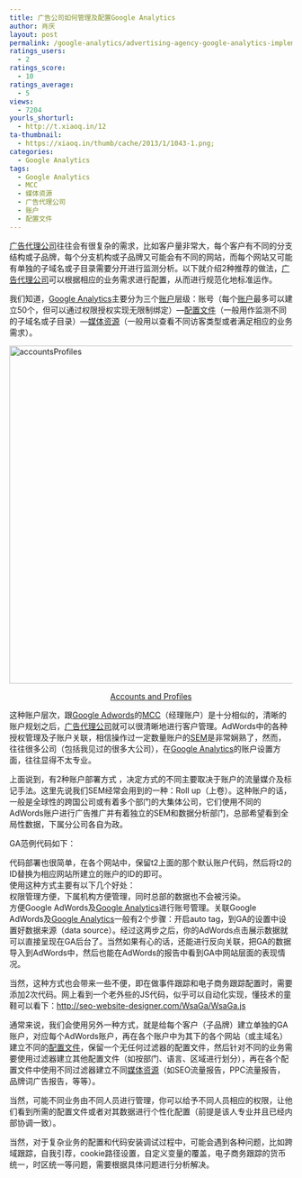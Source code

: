 ```yaml
---
title: 广告公司如何管理及配置Google Analytics
author: 肖庆
layout: post
permalink: /google-analytics/advertising-agency-google-analytics-implementation/
ratings_users:
  - 2
ratings_score:
  - 10
ratings_average:
  - 5
views:
  - 7204
yourls_shorturl:
  - http://t.xiaoq.in/12
ta-thumbnail:
  - https://xiaoq.in/thumb/cache/2013/1/1043-1.png;
categories:
  - Google Analytics
tags:
  - Google Analytics
  - MCC
  - 媒体资源
  - 广告代理公司
  - 账户
  - 配置文件
---
```

<span class='wp_keywordlink_affiliate'><a href="https://xiaoq.in/tag/%e5%b9%bf%e5%91%8a%e4%bb%a3%e7%90%86%e5%85%ac%e5%8f%b8/" title="查看广告代理公司中的全部文章" target="_blank">广告代理公司</a></span>往往会有很复杂的需求，比如客户量非常大，每个客户有不同的分支结构或子品牌，每个分支机构或子品牌又可能会有不同的网站，而每个网站又可能有单独的子域名或子目录需要分开进行监测分析。以下就介绍2种推荐的做法，<span class='wp_keywordlink_affiliate'><a href="https://xiaoq.in/tag/%e5%b9%bf%e5%91%8a%e4%bb%a3%e7%90%86%e5%85%ac%e5%8f%b8/" title="查看广告代理公司中的全部文章" target="_blank">广告代理公司</a></span>可以根据相应的业务需求进行配置，从而进行规范化地标准运作。

我们知道，<span class='wp_keywordlink'><a href="https://xiaoq.in/google-analytics/" title="Google Analytics" target="_blank">Google Analytics</a></span>主要分为三个<span class='wp_keywordlink_affiliate'><a href="https://xiaoq.in/tag/%e8%b4%a6%e6%88%b7/" title="查看账户中的全部文章" target="_blank">账户</a></span>层级：账号（每个<span class='wp_keywordlink_affiliate'><a href="https://xiaoq.in/tag/%e8%b4%a6%e6%88%b7/" title="查看账户中的全部文章" target="_blank">账户</a></span>最多可以建立50个，但可以通过权限授权实现无限制绑定）&#8212;<span class='wp_keywordlink_affiliate'><a href="https://xiaoq.in/tag/%e9%85%8d%e7%bd%ae%e6%96%87%e4%bb%b6/" title="查看配置文件中的全部文章" target="_blank">配置文件</a></span>（一般用作监测不同的子域名或子目录）&#8212;<span class='wp_keywordlink_affiliate'><a href="https://xiaoq.in/tag/%e5%aa%92%e4%bd%93%e8%b5%84%e6%ba%90/" title="查看媒体资源中的全部文章" target="_blank">媒体资源</a></span>（一般用以查看不同访客类型或者满足相应的业务需求）。

<img class="alignnone  wp-image-1044" alt="accountsProfiles" src="http://cdn.xiaoq.in/2013/01/accountsProfiles.png" width="600" />

<p style="text-align: center;">
  <a title="Accounts and Profiles" href="https://developers.google.com/analytics/resources/concepts/gaConceptsAccounts" target="_blank">Accounts and Profiles</a>
</p>

这种账户层次，跟<span class='wp_keywordlink'><a href="https://xiaoq.in/google-adwords/" title="Google Adwords" target="_blank">Google Adwords</a></span>的<span class='wp_keywordlink_affiliate'><a href="https://xiaoq.in/tag/mcc/" title="查看MCC中的全部文章" target="_blank">MCC</a></span>（经理账户）是十分相似的，清晰的账户规划之后，<span class='wp_keywordlink_affiliate'><a href="https://xiaoq.in/tag/%e5%b9%bf%e5%91%8a%e4%bb%a3%e7%90%86%e5%85%ac%e5%8f%b8/" title="查看广告代理公司中的全部文章" target="_blank">广告代理公司</a></span>就可以很清晰地进行客户管理。AdWords中的各种授权管理及子账户关联，相信操作过一定数量账户的<span class='wp_keywordlink'><a href="https://xiaoq.in/sem/" title="SEM搜索引擎营销" target="_blank">SEM</a></span>是非常娴熟了，然而，往往很多公司（包括我见过的很多大公司），在<span class='wp_keywordlink_affiliate'><a href="https://xiaoq.in/tag/google-analytics/" title="查看Google Analytics中的全部文章" target="_blank">Google Analytics</a></span>的账户设置方面，往往显得不太专业。

上面说到，有2种账户部署方式 ，决定方式的不同主要取决于账户的流量媒介及标记手法。这里先说我们SEM经常会用到的一种：Roll up（上卷）。这种账户的话，一般是全球性的跨国公司或有着多个部门的大集体公司，它们使用不同的AdWords账户进行广告推广并有着独立的SEM和数据分析部门，总部希望看到全局性数据，下属分公司各自为政。

GA范例代码如下：

<script type=&#8217;text/javascript&#8217;>  
var \_gaq = \_gaq || [];  
\_gaq.push(['\_setAccount', 'UA-28069997-1']);  
\_gaq.push(['\_trackPageview']);  
**\_gaq.push(['t2\_setAccount', 'UA-28069998-1']);**  
** \_gaq.push(['t2\_trackPageview']);**  
(function() {  
var ga = document.createElement(&#8216;script&#8217;); ga.type = &#8216;text/javascript&#8217;; ga.async = true;  
ga.src = (&#8216;https:&#8217; == document.location.protocol ? &#8216;https://ssl&#8217; : &#8216;http://www&#8217;) + &#8216;.google-analytics.com/ga.js&#8217;;  
var s = document.getElementsByTagName(&#8216;script&#8217;)[0]; s.parentNode.insertBefore(ga, s);  
})();  
</script>

代码部署也很简单，在各个网站中，保留t2上面的那个默认账户代码，然后将t2的ID替换为相应网站所建立的账户的ID的即可。  
使用这种方式主要有以下几个好处：  
权限管理方便，下属机构方便管理，同时总部的数据也不会被污染。  
方便Google AdWords及<span class='wp_keywordlink_affiliate'><a href="https://xiaoq.in/tag/google-analytics/" title="查看Google Analytics中的全部文章" target="_blank">Google Analytics</a></span>进行账号管理。关联Google AdWords及<span class='wp_keywordlink_affiliate'><a href="https://xiaoq.in/tag/google-analytics/" title="查看Google Analytics中的全部文章" target="_blank">Google Analytics</a></span>一般有2个步骤：开启auto tag，到GA的设置中设置好数据来源（data source）。经过这两步之后，你的AdWords点击展示数据就可以直接呈现在GA后台了。当然如果有心的话，还能进行反向关联，把GA的数据导入到AdWords中，然后也能在AdWords的报告中看到GA中网站层面的表现情况。

当然，这种方式也会带来一些不便，即在做事件跟踪和电子商务跟踪配置时，需要添加2次代码。网上看到一个老外些的JS代码，似乎可以自动化实现，懂技术的童鞋可以看下：http://seo-website-designer.com/WsaGa/WsaGa.js

通常来说，我们会使用另外一种方式，就是给每个客户（子品牌）建立单独的GA账户，对应每个AdWords账户，再在各个账户中为其下的各个网站（或主域名）建立不同的<span class='wp_keywordlink_affiliate'><a href="https://xiaoq.in/tag/%e9%85%8d%e7%bd%ae%e6%96%87%e4%bb%b6/" title="查看配置文件中的全部文章" target="_blank">配置文件</a></span>，保留一个无任何过滤器的配置文件，然后针对不同的业务需要使用过滤器建立其他配置文件（如按部门、语言、区域进行划分），再在各个配置文件中使用不同过滤器建立不同<span class='wp_keywordlink_affiliate'><a href="https://xiaoq.in/tag/%e5%aa%92%e4%bd%93%e8%b5%84%e6%ba%90/" title="查看媒体资源中的全部文章" target="_blank">媒体资源</a></span>（如SEO流量报告，PPC流量报告，品牌词广告报告，等等）。

当然，可能不同业务由不同人员进行管理，你可以给予不同人员相应的权限，让他们看到所需的配置文件或者对其数据进行个性化配置（前提是该人专业并且已经内部协调一致）。

当然，对于复杂业务的配置和代码安装调试过程中，可能会遇到各种问题，比如跨域跟踪，自我引荐，cookie路径设置，自定义变量的覆盖，电子商务跟踪的货币统一，时区统一等问题，需要根据具体问题进行分析解决。